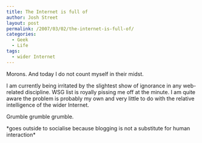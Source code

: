 ```yaml
---
title: The Internet is full of
author: Josh Street
layout: post
permalink: /2007/03/02/the-internet-is-full-of/
categories:
  - Geek
  - Life
tags:
  - wider Internet
---
```

Morons. And today I do not count myself in their midst.

I am currently being irritated by the slightest show of ignorance in any web-related discipline. WSG list is royally pissing me off at the minute. I am quite aware the problem is probably my own and very little to do with the relative intelligence of the wider Internet.

Grumble grumble grumble.

\*goes outside to socialise because blogging is not a substitute for human interaction\*
